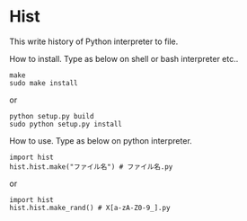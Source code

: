 Hist
====

This write history of Python interpreter to file.

How to install.
Type as below on shell or bash interpreter etc..

	make
	sudo make install

or

	python setup.py build
	sudo python setup.py install


How to use.
Type as below on python interpreter.

	import hist
	hist.hist.make("ファイル名") # ファイル名.py

or

	import hist
	hist.hist.make_rand() # X[a-zA-Z0-9_].py

